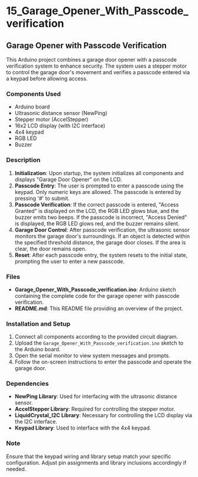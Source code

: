 # 15_Garage_Opener_With_Passcode_verification
## Garage Opener with Passcode Verification

This Arduino project combines a garage door opener with a passcode verification system to enhance security. The system uses a stepper motor to control the garage door's movement and verifies a passcode entered via a keypad before allowing access.

### Components Used
- Arduino board
- Ultrasonic distance sensor (NewPing)
- Stepper motor (AccelStepper)
- 16x2 LCD display (with I2C interface)
- 4x4 keypad
- RGB LED
- Buzzer

### Description
1. **Initialization**: Upon startup, the system initializes all components and displays "Garage Door Opener" on the LCD.
2. **Passcode Entry**: The user is prompted to enter a passcode using the keypad. Only numeric keys are allowed. The passcode is entered by pressing '#' to submit.
3. **Passcode Verification**: If the correct passcode is entered, "Access Granted" is displayed on the LCD, the RGB LED glows blue, and the buzzer emits two beeps. If the passcode is incorrect, "Access Denied" is displayed, the RGB LED glows red, and the buzzer remains silent.
4. **Garage Door Control**: After passcode verification, the ultrasonic sensor monitors the garage door's surroundings. If an object is detected within the specified threshold distance, the garage door closes. If the area is clear, the door remains open.
5. **Reset**: After each passcode entry, the system resets to the initial state, prompting the user to enter a new passcode.

### Files
- **Garage_Opener_With_Passcode_verification.ino**: Arduino sketch containing the complete code for the garage opener with passcode verification.
- **README.md**: This README file providing an overview of the project.

### Installation and Setup
1. Connect all components according to the provided circuit diagram.
2. Upload the `Garage_Opener_With_Passcode_verification.ino` sketch to the Arduino board.
3. Open the serial monitor to view system messages and prompts.
4. Follow the on-screen instructions to enter the passcode and operate the garage door.


### Dependencies
- **NewPing Library**: Used for interfacing with the ultrasonic distance sensor.
- **AccelStepper Library**: Required for controlling the stepper motor.
- **LiquidCrystal_I2C Library**: Necessary for controlling the LCD display via the I2C interface.
- **Keypad Library**: Used to interface with the 4x4 keypad.

### Note
Ensure that the keypad wiring and library setup match your specific configuration. Adjust pin assignments and library inclusions accordingly if needed.
